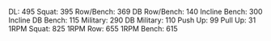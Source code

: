 DL: 495
 Squat: 395
 Row/Bench: 369
 DB Row/Bench: 140
 Incline Bench: 300
 Incline DB Bench: 115
 Military: 290
 DB Military: 110
 Push Up: 99
 Pull Up: 31
 1RPM Squat: 825
 1RPM Row: 655
 1RPM Bench: 615
